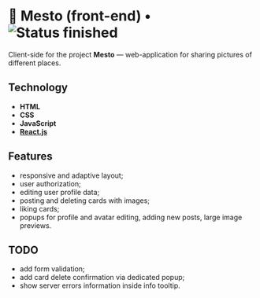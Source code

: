 # :mount_fuji: Mesto (front-end) • ![Status finished](https://badgen.net/badge/status/finished/green)

Client-side for the project **Mesto** — web-application for sharing pictures of different places.

## Technology

- **HTML**
- **CSS**
- **JavaScript**
- [**React.js**](https://reactjs.org 'React.js')

## Features

- responsive and adaptive layout;
- user authorization;
- editing user profile data;
- posting and deleting cards with images;
- liking cards;
- popups for profile and avatar editing, adding new posts, large image previews.

## TODO

- add form validation;
- add card delete confirmation via dedicated popup;
- show server errors information inside info tooltip.
